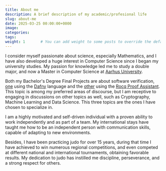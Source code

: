 ```yaml
---
title: About me
description: A brief description of my academic/profesional life
slug: about-me
date: 2025-03-25 00:00:00+0000
image:
categories:
tags:
weight: 1       # You can add weight to some posts to override the default sorting (date descending)
---
```


I consider myself passionate about science, especially Mathematics, and I have also developed a huge interest in Computer Science since I began my university studies. My passion for knowledge led me to study a double major, and now a Master in Computer Science at [Aarhus University](https://cs.au.dk/).

Both my Bachelor's Degree Final Projects are about software verification, [one](https://github.com/ErVinuelas/verification-segments) using the [Dafny](https://dafny.org/) language and the [other](https://github.com/costa-group/termination_coq) using the [Rocq Proof Assistant](https://rocq-prover.org/). This topic is among my preferred areas of discourse, but I am receptive to engaging in discussions on other topics as well, such as Cryptography, Machine Learning and Data Science. This three topics are the ones I have chosen to specialize in.

I am a highly motivated and self-driven individual with a proven ability to work independently and as part of a team. My international stays have taught me how to be an independent person with communication skills, capable of adapting to new environments.

Besides, I have been practicing judo for over 15 years, during that time I have achieved to win numerous regional competitions, and even competed at different national and international tournaments, obtaining favorable results. My dedication to judo has instilled me discipline, perseverance, and a strong respect for others.
